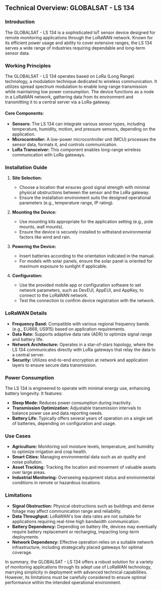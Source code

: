 ## Technical Overview: GLOBALSAT - LS 134

### Introduction
The GLOBALSAT - LS 134 is a sophisticated IoT sensor device designed for remote monitoring applications through the LoRaWAN network. Known for its efficient power usage and ability to cover extensive ranges, the LS 134 serves a wide range of industries requiring dependable and long-term sensor data.

### Working Principles
The GLOBALSAT - LS 134 operates based on LoRa (Long Range) technology, a modulation technique dedicated to wireless communication. It utilizes spread spectrum modulation to enable long-range transmission while maintaining low power consumption. The device functions as a node in a LoRaWAN network, gathering data from its environment and transmitting it to a central server via a LoRa gateway.

#### Core Components:
- **Sensors:** The LS 134 can integrate various sensor types, including temperature, humidity, motion, and pressure sensors, depending on the application.
- **Microcontroller:** A low-power microcontroller unit (MCU) processes the sensor data, formats it, and controls communication.
- **LoRa Transceiver:** This component enables long-range wireless communication with LoRa gateways.

### Installation Guide
1. **Site Selection:**
   - Choose a location that ensures good signal strength with minimal physical obstructions between the sensor and the LoRa gateway.
   - Ensure the installation environment suits the designed operational parameters (e.g., temperature range, IP rating).

2. **Mounting the Device:**
   - Use mounting kits appropriate for the application setting (e.g., pole mounts, wall mounts).
   - Ensure the device is securely installed to withstand environmental factors like wind and rain.

3. **Powering the Device:**
   - Insert batteries according to the orientation indicated in the manual.
   - For models with solar panels, ensure the solar panel is oriented for maximum exposure to sunlight if applicable.

4. **Configuration:**
   - Use the provided mobile app or configuration software to set network parameters, such as DevEUI, AppEUI, and AppKey, to connect to the LoRaWAN network.
   - Test the connection to confirm device registration with the network.

### LoRaWAN Details
- **Frequency Band:** Compatible with various regional frequency bands (e.g., EU868, US915) based on application requirements.
- **Data Rate:** Supports adaptive data rate (ADR) to optimize signal range and battery life.
- **Network Architecture:** Operates in a star-of-stars topology, where the LS 134 communicates directly with LoRa gateways that relay the data to a central server.
- **Security:** Utilizes end-to-end encryption at network and application layers to ensure secure data transmission.

### Power Consumption
The LS 134 is engineered to operate with minimal energy use, enhancing battery longevity. It features:
- **Sleep Mode:** Reduces power consumption during inactivity.
- **Transmission Optimization:** Adjustable transmission intervals to balance power use and data reporting needs.
- **Battery Life:** Typically offers several years of operation on a single set of batteries, depending on configuration and usage.

### Use Cases
- **Agriculture:** Monitoring soil moisture levels, temperature, and humidity to optimize irrigation and crop health.
- **Smart Cities:** Managing environmental data such as air quality and noise pollution.
- **Asset Tracking:** Tracking the location and movement of valuable assets over large areas.
- **Industrial Monitoring:** Overseeing equipment status and environmental conditions in remote or hazardous locations.

### Limitations
- **Signal Obstruction:** Physical obstructions such as buildings and dense foliage may affect communication range and reliability.
- **Data Throughput:** LoRaWAN's low data rates are not suitable for applications requiring real-time high bandwidth communication.
- **Battery Dependency:** Depending on battery life, devices may eventually require battery replacement or recharging, impacting long-term deployments.
- **Network Dependency:** Effective operation relies on a suitable network infrastructure, including strategically placed gateways for optimal coverage.

In summary, the GLOBALSAT - LS 134 offers a robust solution for a variety of monitoring applications through its adept use of LoRaWAN technology, marrying simplicity in deployment with advanced technical capabilities. However, its limitations must be carefully considered to ensure optimal performance within the intended operational environment.